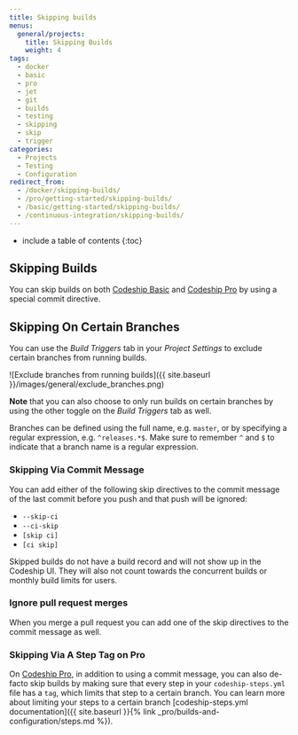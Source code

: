 ```yaml
---
title: Skipping builds
menus:
  general/projects:
    title: Skipping Builds
    weight: 4
tags:
  - docker
  - basic
  - pro
  - jet
  - git
  - builds
  - testing
  - skipping
  - skip
  - trigger
categories:
  - Projects
  - Testing
  - Configuration
redirect_from:
  - /docker/skipping-builds/
  - /pro/getting-started/skipping-builds/
  - /basic/getting-started/skipping-builds/
  - /continuous-integration/skipping-builds/
---
```


* include a table of contents
{:toc}

## Skipping Builds

You can skip builds on both [Codeship Basic](https://codeship.com/features/basic) and [Codeship Pro](https://codeship.com/features/pro) by using a special commit directive.

## Skipping On Certain Branches

You can use the _Build Triggers_ tab in your _Project Settings_ to exclude certain branches from running builds.

![Exclude branches from running builds]({{ site.baseurl }}/images/general/exclude_branches.png)

**Note** that you can also choose to only run builds on certain branches by using the other toggle on the _Build Triggers_ tab as well.

Branches can be defined using the full name, e.g. `master`, or by specifying a regular expression, e.g. `^releases.*$`. Make sure to remember `^` and `$` to indicate that a branch name is a regular expression.

### Skipping Via Commit Message

You can add either of the following skip directives to the commit message of the last commit before you push and that push will be ignored:

* `--skip-ci`
* `--ci-skip`
* `[skip ci]`
* `[ci skip]`

Skipped builds do not have a build record and will not show up in the Codeship UI. They will also not count towards the concurrent builds or monthly build limits for users.

### Ignore pull request merges

When you merge a pull request you can add one of the skip directives to the commit message as well.

### Skipping Via A Step Tag on Pro

On [Codeship Pro](https://codeship.com/features/pro), in addition to using a commit message, you can also de-facto skip builds by making sure that every step in your `codeship-steps.yml` file has a `tag`, which limits that step to a certain branch. You can learn more about limiting your steps to a certain branch [codeship-steps.yml documentation]({{ site.baseurl }}{% link _pro/builds-and-configuration/steps.md %}).

